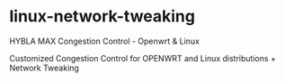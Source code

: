 # linux-network-tweaking
HYBLA MAX Congestion Control - Openwrt &amp; Linux

Customized Congestion Control for OPENWRT and Linux distributions + Network Tweaking
